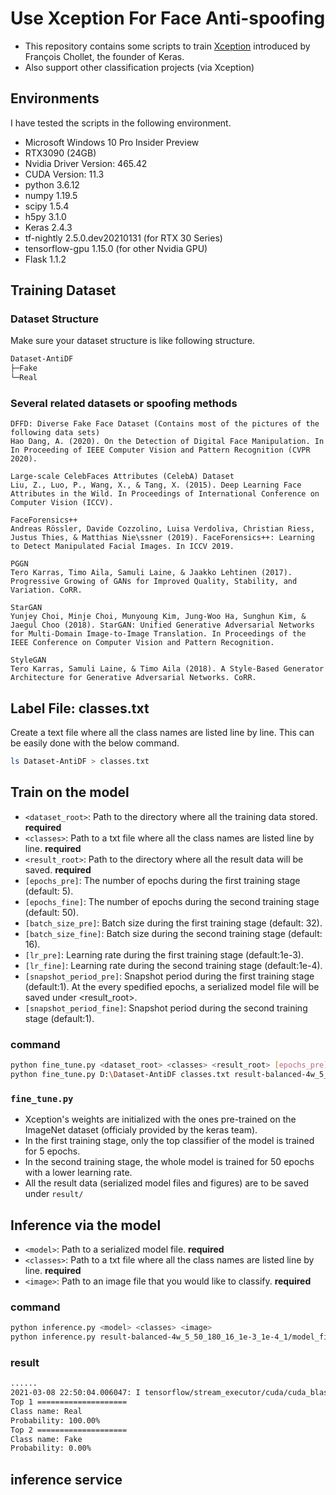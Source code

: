 # Use Xception For Face Anti-spoofing

* This repository contains some scripts to train [Xception](https://arxiv.org/pdf/1610.02357.pdf) introduced by François Chollet, the founder of Keras.
* Also support other classification projects (via Xception)

## Environments

I have tested the scripts in the following environment.

* Microsoft Windows 10 Pro Insider Preview
* RTX3090 (24GB)
* Nvidia Driver Version: 465.42
* CUDA Version: 11.3  
* python 3.6.12
* numpy 1.19.5
* scipy 1.5.4
* h5py 3.1.0
* Keras 2.4.3
* tf-nightly 2.5.0.dev20210131 (for RTX 30 Series)
* tensorflow-gpu 1.15.0 (for other Nvidia GPU)
* Flask 1.1.2

## Training Dataset

### Dataset Structure

Make sure your dataset structure is like following structure.
```bash
Dataset-AntiDF
├─Fake
└─Real
```

### Several related datasets or spoofing methods

```
DFFD: Diverse Fake Face Dataset (Contains most of the pictures of the following data sets)
Hao Dang, A. (2020). On the Detection of Digital Face Manipulation. In In Proceeding of IEEE Computer Vision and Pattern Recognition (CVPR 2020).

Large-scale CelebFaces Attributes (CelebA) Dataset 
Liu, Z., Luo, P., Wang, X., & Tang, X. (2015). Deep Learning Face Attributes in the Wild. In Proceedings of International Conference on Computer Vision (ICCV).

FaceForensics++
Andreas Rössler, Davide Cozzolino, Luisa Verdoliva, Christian Riess, Justus Thies, & Matthias Nie\ssner (2019). FaceForensics++: Learning to Detect Manipulated Facial Images. In ICCV 2019.

PGGN
Tero Karras, Timo Aila, Samuli Laine, & Jaakko Lehtinen (2017). Progressive Growing of GANs for Improved Quality, Stability, and Variation. CoRR.

StarGAN
Yunjey Choi, Minje Choi, Munyoung Kim, Jung-Woo Ha, Sunghun Kim, & Jaegul Choo (2018). StarGAN: Unified Generative Adversarial Networks for Multi-Domain Image-to-Image Translation. In Proceedings of the IEEE Conference on Computer Vision and Pattern Recognition.

StyleGAN
Tero Karras, Samuli Laine, & Timo Aila (2018). A Style-Based Generator Architecture for Generative Adversarial Networks. CoRR.
```

## Label File: classes.txt

Create a text file where all the class names are listed line by line. This can be easily done with the below command.

```bash
ls Dataset-AntiDF > classes.txt
```

## Train on the model

* `<dataset_root>`: Path to the directory where all the training data stored. **required**
* `<classes>`: Path to a txt file where all the class names are listed line by line. **required**
* `<result_root>`: Path to the directory where all the result data will be saved. **required**
* `[epochs_pre]`: The number of epochs during the first training stage (default: 5).
* `[epochs_fine]`: The number of epochs during the second training stage (default: 50).
* `[batch_size_pre]`: Batch size during the first training stage (default: 32).
* `[batch_size_fine]`: Batch size during the second training stage (default: 16).
* `[lr_pre]`: Learning rate during the first training stage (default:1e-3).
* `[lr_fine]`: Learning rate during the second training stage (default:1e-4).
* `[snapshot_period_pre]`: Snapshot period during the first training stage (default:1). At the every spedified epochs, a serialized model file will be saved under <result_root>.
* `[snapshot_period_fine]`: Snapshot period during the second training stage (default:1).

### command

```bash
python fine_tune.py <dataset_root> <classes> <result_root> [epochs_pre] [epochs_fine] [batch_size_pre] [batch_size_fine] [lr_pre] [lr_fine] [snapshot_period_pre] [snapshot_period_fine]
python fine_tune.py D:\Dataset-AntiDF classes.txt result-balanced-4w_5_50_180_16_1e-3_1e-4_2/ --epochs_pre 5 --epochs_fine 50 --batch_size_pre 180 --batch_size_fine 16 --lr_pre 1e-3 --lr_fine 1e-4
```

### `fine_tune.py`

* Xception's weights are initialized with the ones pre-trained on the ImageNet dataset (officialy provided by the keras team).
* In the first training stage, only the top classifier of the model is trained for 5 epochs.
* In the second training stage, the whole model is trained for 50 epochs with a lower learning rate.
* All the result data (serialized model files and figures) are to be saved under `result/`


## Inference via the model

* `<model>`: Path to a serialized model file. **required**
* `<classes>`: Path to a txt file where all the class names are listed line by line. **required**
* `<image>`: Path to an image file that you would like to classify. **required**

### command

```bash
python inference.py <model> <classes> <image>
python inference.py result-balanced-4w_5_50_180_16_1e-3_1e-4_1/model_fine_final.h5 classes.txt images/faceapp/F_FAP1_00334-2.png
```
### result

```bash
......
2021-03-08 22:50:04.006047: I tensorflow/stream_executor/cuda/cuda_blas.cc:1838] TensorFloat-32 will be used for the matrix multiplication. This will only be logged once.
Top 1 ====================
Class name: Real
Probability: 100.00%
Top 2 ====================
Class name: Fake
Probability: 0.00%
```

##  inference service